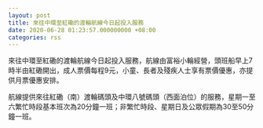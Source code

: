 ```yaml
---
layout: post
title: 來往中環至紅磡的渡輪航線今日起投入服務
date: 2020-06-28 01:23:57.000000000 +08:00
categories: rss
---
```


來往中環至紅磡的渡輪航線今日起投入服務，航線由富裕小輪經營，頭班船早上7時半由紅磡開出，成人票價每程9元，小童、長者及殘疾人士享有票價優惠，亦提供月票優惠安排。

航線提供來往紅磡（南）渡輪碼頭及中環八號碼頭（西面泊位）的服務，星期一至六繁忙時段基本班次為20分鐘一班；非繁忙時段、星期日及公眾假期為30至50分鐘一班。
